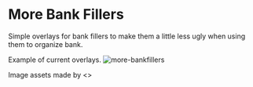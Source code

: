 # More Bank Fillers
Simple overlays for bank fillers to make them a little less ugly when using them to organize bank. 


Example of current overlays. 
![more-bankfillers](https://user-images.githubusercontent.com/79499541/196036204-b9ed58e5-e605-445f-b888-b41f0b66ce7b.gif)



Image assets made by <>
